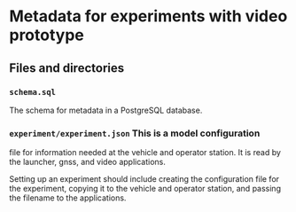 # Metadata for experiments with video prototype



## Files and directories ##

### ```schema.sql```
The schema for metadata in a PostgreSQL database.

### ```experiment/experiment.json``` This is a model configuration
file for information needed at the vehicle and operator station.  It
is read by the launcher, gnss, and video applications.

Setting up an experiment should include creating the configuration
file for the experiment, copying it to the vehicle and operator
station, and passing the filename to the applications.

